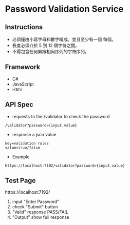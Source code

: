 # Password Validation Service

## Instructions

* 必須僅由小寫字母和數字組成，並且至少有一個
每個。
* 長度必須介於 5 到 12 個字符之間。
* 不得包含任何緊跟相同序列的字符序列。

## Framework
* C#
* JavaScript
* Html

## API Spec
- requests to the /validator to check the password
```
/validator?password={input.value}
```
- response a json value
```
key=validation rules
value=true/false
```
- Example
```
https://localhost:7192/validator?password={input.value}
```

## Test Page
https://localhost:7192/

1. input "Enter Password"
2. check "Submit" button
3. "Valid" response PASS/FAIL
4. "Output" show full response
